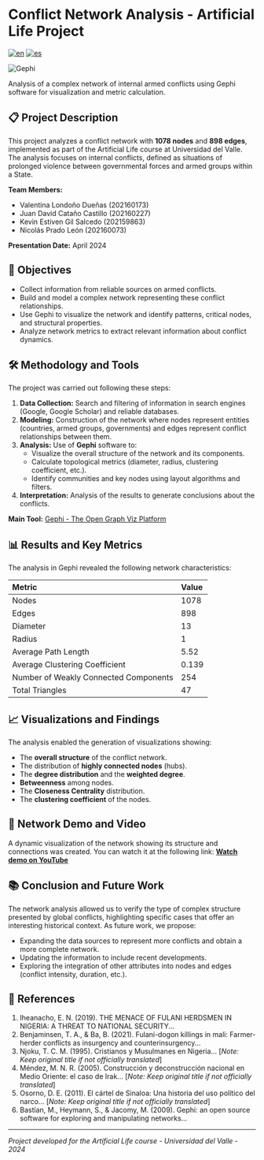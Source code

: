 # Conflict Network Analysis - Artificial Life Project

[![en](https://img.shields.io/badge/lang-en-blue.svg)](https://github.com/Zers04/Network-Analysis-of-Internal-Conflicts/blob/main/README.md)
[![es](https://img.shields.io/badge/lang-es-blue.svg)](https://github.com/Zers04/Network-Analysis-of-Internal-Conflicts/blob/main/README-es.md)

![Gephi](https://img.shields.io/badge/Gephi-0.10%2B-green)

Analysis of a complex network of internal armed conflicts using Gephi software for visualization and metric calculation.

## 📋 Project Description

This project analyzes a conflict network with **1078 nodes** and **898 edges**, implemented as part of the Artificial Life course at Universidad del Valle. The analysis focuses on internal conflicts, defined as situations of prolonged violence between governmental forces and armed groups within a State.

**Team Members:**
- Valentina Londoño Dueñas (202160173)
- Juan David Cataño Castillo (202160227)
- Kevin Estiven Gil Salcedo (202159863)
- Nicolás Prado León (202160073)

**Presentation Date:** April 2024

## 🎯 Objectives

- Collect information from reliable sources on armed conflicts.
- Build and model a complex network representing these conflict relationships.
- Use Gephi to visualize the network and identify patterns, critical nodes, and structural properties.
- Analyze network metrics to extract relevant information about conflict dynamics.

## 🛠️ Methodology and Tools

The project was carried out following these steps:

1.  **Data Collection:** Search and filtering of information in search engines (Google, Google Scholar) and reliable databases.
2.  **Modeling:** Construction of the network where nodes represent entities (countries, armed groups, governments) and edges represent conflict relationships between them.
3.  **Analysis:** Use of **Gephi** software to:
    - Visualize the overall structure of the network and its components.
    - Calculate topological metrics (diameter, radius, clustering coefficient, etc.).
    - Identify communities and key nodes using layout algorithms and filters.
4.  **Interpretation:** Analysis of the results to generate conclusions about the conflicts.

**Main Tool:** [Gephi - The Open Graph Viz Platform](https://gephi.org/)

## 📊 Results and Key Metrics

The analysis in Gephi revealed the following network characteristics:

| Metric | Value |
| :--- | :--- |
| Nodes | 1078 |
| Edges | 898 |
| Diameter | 13 |
| Radius | 1 |
| Average Path Length | 5.52 |
| Average Clustering Coefficient | 0.139 |
| Number of Weakly Connected Components | 254 |
| Total Triangles | 47 |

## 📈 Visualizations and Findings

The analysis enabled the generation of visualizations showing:
- The **overall structure** of the conflict network.
- The distribution of **highly connected nodes** (hubs).
- The **degree distribution** and the **weighted degree**.
- **Betweenness** among nodes.
- The **Closeness Centrality** distribution.
- The **clustering coefficient** of the nodes.

## 🎥 Network Demo and Video

A dynamic visualization of the network showing its structure and connections was created. You can watch it at the following link:
[**Watch demo on YouTube**](https://youtu.be/vnTD_hIhufo?si=7mALQF5dfQBRnCVz)

## 📚 Conclusion and Future Work

The network analysis allowed us to verify the type of complex structure presented by global conflicts, highlighting specific cases that offer an interesting historical context. As future work, we propose:
- Expanding the data sources to represent more conflicts and obtain a more complete network.
- Updating the information to include recent developments.
- Exploring the integration of other attributes into nodes and edges (conflict intensity, duration, etc.).

## 📖 References

1.  Iheanacho, E. N. (2019). THE MENACE OF FULANI HERDSMEN IN NIGERIA: A THREAT TO NATIONAL SECURITY...
2.  Benjaminsen, T. A., & Ba, B. (2021). Fulani-dogon killings in mali: Farmer-herder conflicts as insurgency and counterinsurgency...
3.  Njoku, T. C. M. (1995). Cristianos y Musulmanes en Nigeria... [*Note: Keep original title if not officially translated*]
4.  Méndez, M. N. R. (2005). Construcción y deconstrucción nacional en Medio Oriente: el caso de Irak... [*Note: Keep original title if not officially translated*]
5.  Osorno, D. E. (2011). El cártel de Sinaloa: Una historia del uso político del narco... [*Note: Keep original title if not officially translated*]
6.  Bastian, M., Heymann, S., & Jacomy, M. (2009). Gephi: an open source software for exploring and manipulating networks...

---

*Project developed for the Artificial Life course - Universidad del Valle - 2024*
